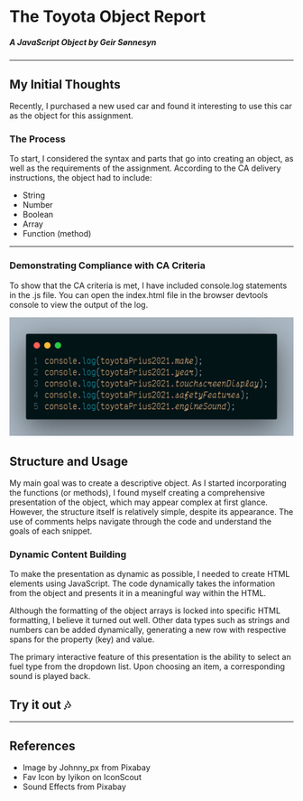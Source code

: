 # The Toyota Object Report

##### A JavaScript Object by Geir Sønnesyn

---

## My Initial Thoughts

Recently, I purchased a new used car and found it interesting to use this car as the object for this assignment.

### The Process

To start, I considered the syntax and parts that go into creating an object, as well as the requirements of the assignment. According to the CA delivery instructions, the object had to include:

- String
- Number
- Boolean
- Array
- Function (method)

---

### Demonstrating Compliance with CA Criteria

To show that the CA criteria is met, I have included console.log statements in the .js file. You can open the index.html file in the browser devtools console to view the output of the log.

![Image of console logging](/img/code01.png?raw=true "Console log examples")

## Structure and Usage

My main goal was to create a descriptive object. As I started incorporating the functions (or methods), I found myself creating a comprehensive presentation of the object, which may appear complex at first glance. However, the structure itself is relatively simple, despite its appearance. The use of comments helps navigate through the code and understand the goals of each snippet.

### Dynamic Content Building

To make the presentation as dynamic as possible, I needed to create HTML elements using JavaScript. The code dynamically takes the information from the object and presents it in a meaningful way within the HTML.

Although the formatting of the object arrays is locked into specific HTML formatting, I believe it turned out well. Other data types such as strings and numbers can be added dynamically, generating a new row with respective spans for the property (key) and value.

The primary interactive feature of this presentation is the ability to select an fuel type from the dropdown list. Upon choosing an item, a corresponding sound is played back.

## Try it out :notes:

---

## References

- Image by Johnny_px from Pixabay
- Fav Icon by Iyikon on IconScout
- Sound Effects from Pixabay
